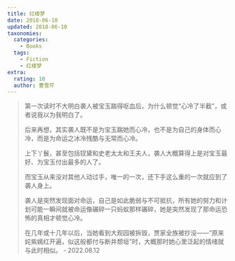 ```yaml
---
title: 红楼梦
date: 2018-06-10
updated: 2018-06-10
taxonomies:
  categories:
    - Books
  tags:
    - Fiction
    - 红楼梦
extra:
  rating: 10
  author: 曹雪芹
---
```


> 第一次读时不大明白袭人被宝玉踹得呕血后，为什么顿觉“心冷了半截”，或者说我以为我明白了。
>
> 后来再想，其实袭人既不是为宝玉踹她而心冷，也不是为自己的身体而心冷，而是为命运之冰冷残酷与无常而心冷。
>
> 上下丫鬟，甚至包括钗黛和史老太太和王夫人，袭人大概算得上是对宝玉最好、为宝玉付出最多的人了。
>
> 而宝玉从来没对其他人动过手，唯一的一次，还下手这么重的一次就应到了袭人身上。
>
> 袭人是突然发现面对命运，自己是如此脆弱与不可抵抗，所有她的努力和计划可能一瞬间就被命运像碾碎一只蚂蚁那样碾碎，她是突然发现了那命运恐怖的真相才顿觉心冷。
>
> 在几年或十几年以后，当她看到大观园被拆毁，贾家全族被抄没——“原来姹紫嫣红开遍，似这般都付与断井颓垣”时，大概那时她心里泛起的情绪就与此时相似。 - 2022.08.12
